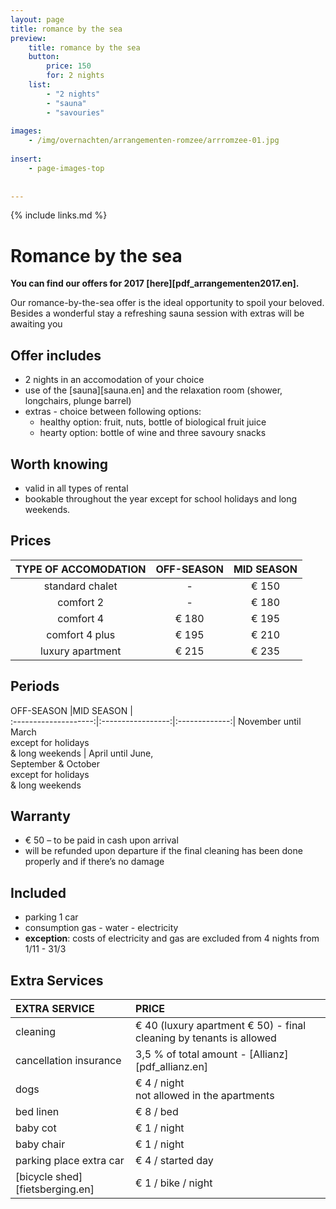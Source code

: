 ```yaml
---
layout: page
title: romance by the sea
preview: 
    title: romance by the sea
    button:
        price: 150
        for: 2 nights
    list:
        - "2 nights"
        - "sauna"
        - "savouries"
        
images:
    - /img/overnachten/arrangementen-romzee/arrromzee-01.jpg
    
insert:
    - page-images-top
    
    
---
```


{% include links.md %}


# Romance by the sea

**You can find our offers for 2017 [here][pdf_arrangementen2017.en].**

Our romance-by-the-sea offer is the ideal opportunity to spoil your beloved. Besides a wonderful stay a refreshing sauna session with extras will be awaiting you

## Offer includes

- 2 nights in an accomodation of your choice
- use of the [sauna][sauna.en] and the relaxation room (shower, longchairs, plunge barrel)
- extras - choice between following options:
    - healthy option: fruit, nuts, bottle of biological fruit juice
    - hearty option: bottle of wine and three savoury snacks


## Worth knowing

- valid in all types of rental
- bookable throughout the year except for school holidays and long weekends.

## Prices

TYPE OF ACCOMODATION        | OFF-SEASON | MID SEASON  |
:------------------:|:-----------:|:-------------:
standard chalet     |-            |€ 150                
comfort 2           |-            |€ 180               
comfort 4           |€ 180        |€ 195         
comfort 4 plus      |€ 195        |€ 210  
luxury apartment    |€ 215        |€ 235         
        


## Periods

OFF-SEASON           |MID SEASON      |   
:--------------------:|:-----------------:|:-------------:|
November until March<br> except for holidays<br>& long weekends | April until June,<br>September & October <br>except for holidays <br>& long weekends

## Warranty

- € 50 – to be paid in cash upon arrival
- will be refunded upon departure if the final cleaning has been done properly and if there’s no damage 

## Included

- parking 1 car
- consumption gas - water - electricity
- **exception**: costs of electricity and gas are excluded from 4 nights from 1/11 - 31/3

## Extra Services

EXTRA SERVICE               | PRICE
:-------------------|:-----------|
cleaning          | € 40 (luxury apartment € 50) - final cleaning by tenants is allowed
cancellation insurance| 3,5 % of total amount - [Allianz][pdf_allianz.en] 
dogs               | € 4 / night<br> not allowed in the apartments
bed linen        | € 8 / bed
baby cot          | € 1 / night
baby chair         | € 1 / night
parking place extra car  | € 4 / started day
[bicycle shed][fietsberging.en]| € 1 / bike / night

